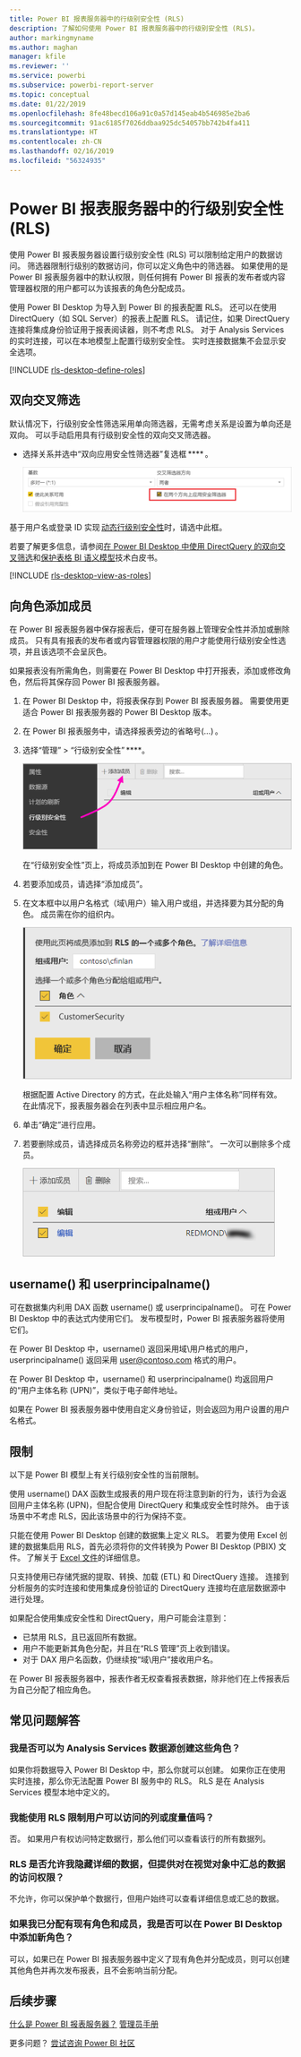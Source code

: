 ```yaml
---
title: Power BI 报表服务器中的行级别安全性 (RLS)
description: 了解如何使用 Power BI 报表服务器中的行级别安全性 (RLS)。
author: markingmyname
ms.author: maghan
manager: kfile
ms.reviewer: ''
ms.service: powerbi
ms.subservice: powerbi-report-server
ms.topic: conceptual
ms.date: 01/22/2019
ms.openlocfilehash: 8fe48becd106a91c0a57d145eab4b546985e2ba6
ms.sourcegitcommit: 91ac6185f7026ddbaa925dc54057bb742b4fa411
ms.translationtype: HT
ms.contentlocale: zh-CN
ms.lasthandoff: 02/16/2019
ms.locfileid: "56324935"
---
```

# <a name="row-level-security-rls-in-power-bi-report-server"></a>Power BI 报表服务器中的行级别安全性 (RLS)

使用 Power BI 报表服务器设置行级别安全性 (RLS) 可以限制给定用户的数据访问。 筛选器限制行级别的数据访问，你可以定义角色中的筛选器。  如果使用的是 Power BI 报表服务器中的默认权限，则任何拥有 Power BI 报表的发布者或内容管理器权限的用户都可以为该报表的角色分配成员。    

使用 Power BI Desktop 为导入到 Power BI 的报表配置 RLS。 还可以在使用 DirectQuery（如 SQL Server）的报表上配置 RLS。  请记住，如果 DirectQuery 连接将集成身份验证用于报表阅读器，则不考虑 RLS。 对于 Analysis Services 的实时连接，可以在本地模型上配置行级别安全性。 实时连接数据集不会显示安全选项。 

[!INCLUDE [rls-desktop-define-roles](../includes/rls-desktop-define-roles.md)]

## <a name="bidirectional-cross-filtering"></a>双向交叉筛选

默认情况下，行级别安全性筛选采用单向筛选器，无需考虑关系是设置为单向还是双向。 可以手动启用具有行级别安全性的双向交叉筛选器。

- 选择关系并选中“双向应用安全性筛选器”复选框 **** 。 

    ![应用安全性筛选器](media/row-level-security-report-server/rls-apply-security-filter.png)

基于用户名或登录 ID 实现 [动态行级别安全性](https://docs.microsoft.com/sql/analysis-services/supplemental-lesson-implement-dynamic-security-by-using-row-filters)时，请选中此框。 

若要了解更多信息，请参阅[在 Power BI Desktop 中使用 DirectQuery 的双向交叉筛选](../desktop-bidirectional-filtering.md)和[保护表格 BI 语义模型](http://download.microsoft.com/download/D/2/0/D20E1C5F-72EA-4505-9F26-FEF9550EFD44/Securing%20the%20Tabular%20BI%20Semantic%20Model.docx)技术白皮书。

[!INCLUDE [rls-desktop-view-as-roles](../includes/rls-desktop-view-as-roles.md)]


## <a name="add-members-to-roles"></a>向角色添加成员 

在 Power BI 报表服务器中保存报表后，便可在服务器上管理安全性并添加或删除成员。 只有具有报表的发布者或内容管理器权限的用户才能使用行级别安全性选项，并且该选项不会呈灰色。

 如果报表没有所需角色，则需要在 Power BI Desktop 中打开报表，添加或修改角色，然后将其保存回 Power BI 报表服务器。 

1. 在 Power BI Desktop 中，将报表保存到 Power BI 报表服务器。 需要使用更适合 Power BI 报表服务器的 Power BI Desktop 版本。
2. 在 Power BI 报表服务中，请选择报表旁边的省略号(…) 。 

3. 选择“管理” > “行级别安全性” ****。 

     ![管理行级别安全性](media/row-level-security-report-server/power-bi-report-server-rls-dialog.png)

    在“行级别安全性”页上，将成员添加到在 Power BI Desktop 中创建的角色。

5. 若要添加成员，请选择“添加成员”。

1. 在文本框中以用户名格式（域\用户）输入用户或组，并选择要为其分配的角色。 成员需在你的组织内。   

    ![将成员添加到角色](media/row-level-security-report-server/power-bi-report-server-add-members.png)

    根据配置 Active Directory 的方式，在此处输入“用户主体名称”同样有效。 在此情况下，报表服务器会在列表中显示相应用户名。

1. 单击“确定”进行应用。   

8. 若要删除成员，请选择成员名称旁边的框并选择“删除”。  一次可以删除多个成员。 

    ![删除成员](media/row-level-security-report-server/power-bi-report-server-delete-members.png)


## <a name="username-and-userprincipalname"></a>username() 和 userprincipalname()

可在数据集内利用 DAX 函数 username() 或 userprincipalname()。 可在 Power BI Desktop 中的表达式内使用它们。 发布模型时，Power BI 报表服务器将使用它们。

在 Power BI Desktop 中，username() 返回采用域\用户格式的用户，userprincipalname() 返回采用 user@contoso.com 格式的用户。

在 Power BI Desktop 中，username() 和 userprincipalname() 均返回用户的“用户主体名称 (UPN)”，类似于电子邮件地址。

如果在 Power BI 报表服务器中使用自定义身份验证，则会返回为用户设置的用户名格式。  

## <a name="limitations"></a>限制 

以下是 Power BI 模型上有关行级别安全性的当前限制。 

使用 username() DAX 函数生成报表的用户现在将注意到新的行为，该行为会返回用户主体名称 (UPN)，但配合使用 DirectQuery 和集成安全性时除外。  由于该场景中不考虑 RLS，因此该场景中的行为保持不变。

只能在使用 Power BI Desktop 创建的数据集上定义 RLS。 若要为使用 Excel 创建的数据集启用 RLS，首先必须将你的文件转换为 Power BI Desktop (PBIX) 文件。 了解关于 [Excel 文件](../desktop-import-excel-workbooks.md)的详细信息。

只支持使用已存储凭据的提取、转换、加载 (ETL) 和 DirectQuery 连接。 连接到分析服务的实时连接和使用集成身份验证的 DirectQuery 连接均在底层数据源中进行处理。 

如果配合使用集成安全性和 DirectQuery，用户可能会注意到：
- 已禁用 RLS，且已返回所有数据。
- 用户不能更新其角色分配，并且在“RLS 管理”页上收到错误。
- 对于 DAX 用户名函数，仍继续按“域\用户”接收用户名。 

在 Power BI 报表服务器中，报表作者无权查看报表数据，除非他们在上传报表后为自己分配了相应角色。 

 

## <a name="faq"></a>常见问题解答 

### <a name="can-i-create-these-roles-for-analysis-services-data-sources"></a>我是否可以为 Analysis Services 数据源创建这些角色？ 

如果你将数据导入 Power BI Desktop 中，那么你就可以创建。 如果你正在使用实时连接，那么你无法配置 Power BI 服务中的 RLS。 RLS 是在 Analysis Services 模型本地中定义的。 

### <a name="can-i-use-rls-to-limit-the-columns-or-measures-accessible-by-my-users"></a>我能使用 RLS 限制用户可以访问的列或度量值吗？ 

否。 如果用户有权访问特定数据行，那么他们可以查看该行的所有数据列。 

### <a name="does-rls-let-me-hide-detailed-data-but-give-access-to-data-summarized-in-visuals"></a>RLS 是否允许我隐藏详细的数据，但提供对在视觉对象中汇总的数据的访问权限？ 

不允许，你可以保护单个数据行，但用户始终可以查看详细信息或汇总的数据。 

### <a name="can-i-add-new-roles-in-power-bi-desktop-if-i-already-have-existing-roles-and-members-assigned"></a>如果我已分配有现有角色和成员，我是否可以在 Power BI Desktop 中添加新角色？ 

可以，如果已在 Power BI 报表服务器中定义了现有角色并分配成员，则可以创建其他角色并再次发布报表，且不会影响当前分配。 
 

## <a name="next-steps"></a>后续步骤

[什么是 Power BI 报表服务器？](get-started.md) 
[管理员手册](admin-handbook-overview.md)  

更多问题？ [尝试咨询 Power BI 社区](https://community.powerbi.com/)
